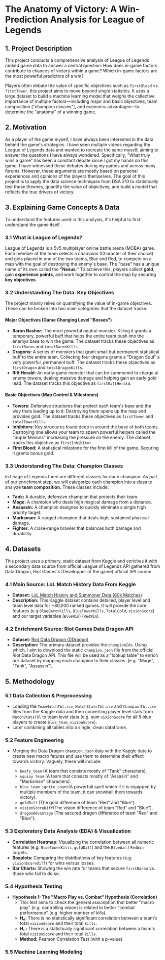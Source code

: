 # The Anatomy of Victory: A Win-Prediction Analysis for League of Legends



## 1. Project Description

This project conducts a comprehensive analysis of League of Legends ranked game data to answer a central question: How does in-game factors contribute to chances of victory within a game? Which in-game factors are the most powerful predictors of a win?

Players often debate the value of specific objectives such as `firstBlood` vs. `firstTower`, this project aims to move beyond single statistics. It uses a large dataset to build a machine learning model that weighs the collective importance of multiple factors—including major and basic objectives, team composition ("champion classes"), and economic advantages—to determine the "anatomy" of a winning game.


## 2. Motivation

As a player of the game myself, I have always been interested in the data behind the game's strategies. I have seen multiple videos regarding the League of Legends data and wanted to recreate the same myself, aiming to answer the questions I have always wondered. Specifically, "What truly wins a game" has been a constant debate since I got my hands on this game, I have witnessed these debates during my games and across many forums. However, these arguments are mostly based on personal experiences and opinions of the players themselves. The goal of this project is to apply the data science techniques from DSA 210 to statistically test these theories, quantify the value of objectives, and build a model that reflects the true drivers of victory.


## 3. Explaining Game Concepts & Data

To understand the features used in this analysis, it's helpful to first understand the game itself.

### 3.1 What is League of Legends?

League of Legends is a 5v5 multiplayer online battle arena (MOBA) game. Each member of the team selects a champion (Character of their choice) and gets placed in one of the two teams, Blue and Red, to compete on a map with the goal of destroying the enemy's base. The "base" has a unique name of its own called the **"Nexus."** To achieve this, players collect **gold**, gain **experience points**, and work together to control the map by securing **key objectives**.

### 3.2 Understanding The Data: Key Objectives

The project mainly relies on quantifying the value of in-game objectives. These can be broken into two main categories that the dataset tracks:

#### Major Objectives (Game Changing Level "Bosses")

* **Baron Nashor:** The most powerful neutral monster. Killing it grants a temporary, powerful buff that helps the entire team push into the enemys base to win the game. The dataset tracks these objectives as `firstBaron` and `totalBaronKills`.
* **Dragons:** A series of monsters that grant small but permanent statistical buff to the entire team. Collecting four dragons grants a "Dragon Soul" a very powerful, permanent buff. The dataset tracks these objectives as `firstDragon` and `totalDragonKills`.
* **Rift Herald:** An early-game monster that can be summoned to charge at enemy towers, dealing massive damage and helping gain an early gold lead. The dataset tracks this objective as `firstRiftHerald`.

#### Basic Objectives (Map Control & Milestones)

* **Towers:** Defensive structures that protect each team's base and the way thats leading up to it. Destroying them opens up the map and provides gold. The dataset tracks these objectives as `firstTower` and `totalTowerKills`.
* **Inhibitors:** Key structures found deep in around the base of both teams. Destroying one allows your team to spawn powerful helpers called the "Super Minions" increasing the pressure on the enemy. The dataset tracks this objective as `firstInhibitor`.
* **First Blood:** A statistical milestone for the first kill of the game. Securing it grants bonus gold.

### 3.3 Understanding The Data: Champion Classes

In Leage of Legends there are different classes for each champion. As part of our enrichment step, we will categorize each champion into a class to analyze **team composition.** These classes include:
* **Tank:** A durable, defensive champion that protects their team.
* **Mage:** A champion who deals high magical damage from a distance.
* **Assassin:** A champion designed to quickly eliminate a single high priority target.
* **Marksman:** A ranged champion that deals high, sustained physical damage.
* **Fighter:** A close-range brawler that balances both damage and durability.


## 4. Datasets

This project uses a primary, static dataset from Keggle and enriches it with a secondary data source from official League of Legends API gathered from Data Dragon, Riot Games's (Developper of the game) official API source.

### 4.1 Main Source: LoL Match History Data From Keggle

* **Dataset:** [LoL Match History and Summoner Data (80k Matches)](https://www.kaggle.com/datasets/nathansmallcalder/lol-match-history-and-summoner-data-80k-matches)
* **Description:** This Kaggle dataset contains detailed, player level and team level data for ~80,000 ranked games. It will provide the core features (e.g `BlueBaronKills`, `BlueTowerKills`, `TotalGold`, `visionScore`) and our target variablea (`BlueWin`) (`RedWin`).

### 4.2 Enrichment Source: Riot Games Data Dragon API

* **Dataset:** [Riot Data Dragon (DDragon)](https://developer.riotgames.com/docs/lol)
* **Description:** The primary dataset  provides the `championId`s. Using which, I aim to download the static `champion.json` file from the official Riot Data Dragon API. This file will be used as a "lookup table" to enrich our dataset by mapping each champion to their classes. (e.g. "Mage", "Tank", "Assassin").

## 5. Methodology


### 5.1 Data Collection & Preprocessing
* Loading the `TeamMatchTbl.csv`, `MatchStatsTbl.csv` and `ChampionTbl.csv` files from the Kaggle data and then converting player level stats from `MatchStatsTbl` to team level stats (e.g. sum `visionScore` for all 5 blue players to create `blue_team_visionScore`).
*  Later combining all tables into a single, clean dataframe.

### 5.2 Feature Engineering
*  Merging the Data Dragon `champion.json` data with the Kaggle data to create new macro fatures and use them to determine their effect towards victory. Vaguely, these will include:

    * `beefy_team` (A team that consists mostly of "Tank" characters).
    * `squisy team` (A team that consists mostly of "Assasin" and "Marksman" characters).
    * `blue_team_ignite_count`(A powerfull spell which if it is equipped by multiple members of the team, it can snowball them towards victory).
    * `goldDiff` (The gold difference of team "Red" and "Blue").
    * `visionScoreDiff`(The vision  difference of team "Red" and "Blue").
    * `dragonAdvantage` (The secured dragon difference of team "Red" and "Blue").

### 5.3 Exploratory Data Analysis (EDA) & Visualization

* **Correlation Heatmap:** Visualizing the correlation between all numeric features (e.g. `BlueTowerKills`, `goldDiff`) and the `BlueWin` / `RedWin` targets.
* **Boxplots:** Comparing the distributions of key features (e.g. `visionScoreDiff`) for wins versus losses.
* **Bar Charts:** Showing the win rate for teams that secure `firstBaron` vs. those who fail to do so.

### 5.4 Hypothesis Testing

* **Hypothesis 1: The "Macro Play vs. Combat" Hypothesis (Correlation)**
    * This test aims to check the general assumption that better "macro play" (e.g. controlling vision) is related to better "combat performance" (e.g. higher number of kills).
    * **H₀:** There is no statistically significant correlation between a team's total `visionScore` and their total `kills`.
    * **H₁ :** There is a statistically significant correlation between a team's total `visionScore` and their total `kills`.
    * **Method:** Pearson Correlation Test (with a p-value).


### 5.5 Machine Learning Modeling
